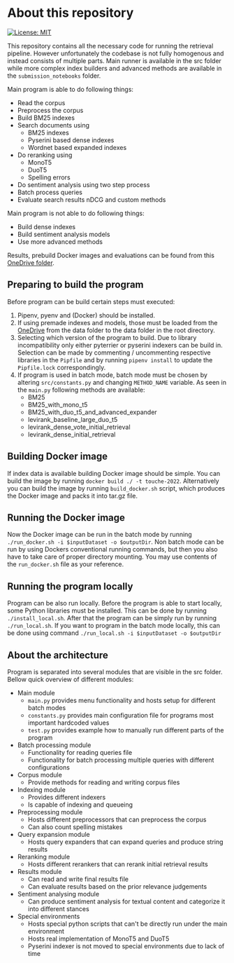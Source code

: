 # About this repository

[![License: MIT](https://img.shields.io/badge/License-MIT-yellow.svg)](https://opensource.org/licenses/MIT)

This repository contains all the necessary code for running the retrieval pipeline. However unfortunately the codebase is not fully homogenous and instead consists of multiple parts. Main runner is available in the src folder while more complex index builders and advanced methods are available in the `submission_notebooks` folder.

Main program is able to do following things:
- Read the corpus
- Preprocess the corpus
- Build BM25 indexes
- Search documents using
    - BM25 indexes
    - Pyserini based dense indexes
    - Wordnet based expanded indexes
- Do reranking using
    - MonoT5
    - DuoT5
    - Spelling errors
- Do sentiment analysis using two step process
- Batch process queries
- Evaluate search results nDCG and custom methods

Main program is not able to do following things:
- Build dense indexes
- Build sentiment analysis models
- Use more advanced methods

Results, prebuild Docker images and evaluations can be found from this [OneDrive folder](https://lut-my.sharepoint.com/:f:/g/personal/roni_juntunen_student_lut_fi/EqRd-8I_zpRNmRLuo_ZunpABeMxjpftEWbM1qfOrDZqCZA).

## Preparing to build the program
Before program can be build certain steps must executed:
1. Pipenv, pyenv and (Docker) should be installed.
2. If using premade indexes and models, those must be loaded from the [OneDrive](https://lut-my.sharepoint.com/:f:/g/personal/roni_juntunen_student_lut_fi/EqRd-8I_zpRNmRLuo_ZunpABeMxjpftEWbM1qfOrDZqCZA) from the data folder to the data folder in the root directory.
3. Selecting which version of the program to build. Due to library incompatibility only either pyterrier or pyserini indexers can be build in. Selection can be made by commenting / uncommenting respective libraries in the `Pipfile` and by running `pipenv install` to update the `Pipfile.lock` correspondingly.
4. If program is used in batch mode, batch mode must be chosen by altering `src/constants.py` and changing `METHOD_NAME` variable. As seen in the `main.py` following methods are available:
    - BM25
    - BM25_with_mono_t5
    - BM25_with_duo_t5_and_advanced_expander
    - levirank_baseline_large_duo_t5
    - levirank_dense_vote_initial_retrieval
    - levirank_dense_initial_retrieval

## Building Docker image
If index data is available building Docker image should be simple. You can build the image by running `docker build ./ -t touche-2022`. Alternatively you can build the image by running `build_docker.sh` script, which produces the Docker image and packs it into tar.gz file.

## Running the Docker image
Now the Docker image can be run in the batch mode by running `./run_docker.sh -i $inputDataset -o $outputDir`. Non batch mode can be run by using Dockers conventional running commands, but then you also have to take care of proper directory mounting. You may use contents of the `run_docker.sh` file as your reference.

## Running the program locally
Program can be also run locally. Before the program is able to start locally, some Python libraries must be installed. This can be done by running `./install_local.sh`. After that the program can be simply run by running `./run_local.sh`. If you want to program in the batch mode locally, this can be done using command `./run_local.sh -i $inputDataset -o $outputDir`

## About the architecture
Program is separated into several modules that are visible in the src folder. Bellow quick overview of different modules:
- Main module
    - `main.py` provides menu functionality and hosts setup for different batch modes
    - `constants.py` provides main configuration file for programs most important hardcoded values
    - `test.py` provides example how to manually run different parts of the program
- Batch processing module
    - Functionality for reading queries file
    - Functionality for batch processing multiple queries with different configurations
- Corpus module
    - Provide methods for reading and writing corpus files
- Indexing module
    - Provides different indexers
    - Is capable of indexing and queueing
- Preprocessing module
    - Hosts different preprocessors that can preprocess the corpus
    - Can also count spelling mistakes
- Query expansion module
    - Hosts query expanders that can expand queries and produce string results
- Reranking module
    - Hosts different rerankers that can rerank initial retrieval results
- Results module
    - Can read and write final results file
    - Can evaluate results based on the prior relevance judgements
- Sentiment analysing module
    - Can produce sentiment analysis for textual content and categorize it into different stances
- Special environments
    - Hosts special python scripts that can't be directly run under the main environment
    - Hosts real implementation of MonoT5 and DuoT5
    - Pyserini indexer is not moved to special environments due to lack of time
